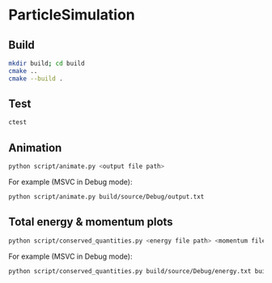 # ParticleSimulation

## Build
```bash
mkdir build; cd build
cmake ..
cmake --build .
```

## Test
```bash
ctest
```

## Animation
```bash
python script/animate.py <output file path>
```
For example (MSVC in Debug mode):
```bash
python script/animate.py build/source/Debug/output.txt
```

## Total energy & momentum plots
```bash
python script/conserved_quantities.py <energy file path> <momentum file path>
```
For example (MSVC in Debug mode):
```bash
python script/conserved_quantities.py build/source/Debug/energy.txt build/source/Debug/momentum.txt
```